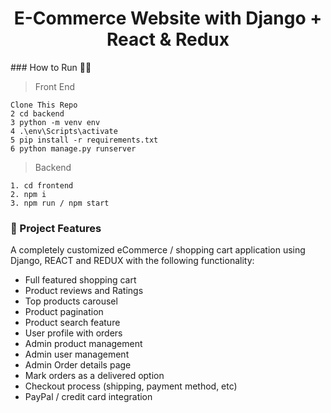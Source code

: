 <h1 align=center>E-Commerce Website with Django + React & Redux</h1>
### How to Run 🏃‍♀️

> Front End

```
Clone This Repo
2 cd backend
3 python -m venv env
4 .\env\Scripts\activate
5 pip install -r requirements.txt 
6 python manage.py runserver
```
> Backend
```
1. cd frontend
2. npm i 
3. npm run / npm start
```

### 🚀 Project Features

A completely customized eCommerce / shopping cart application using Django, REACT and REDUX with the following functionality:

- Full featured shopping cart
- Product reviews and Ratings
- Top products carousel
- Product pagination
- Product search feature
- User profile with orders
- Admin product management
- Admin user management
- Admin Order details page
- Mark orders as a delivered option
- Checkout process (shipping, payment method, etc)
- PayPal / credit card integration

